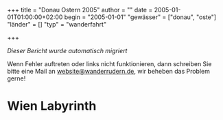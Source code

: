 +++
title = "Donau Ostern 2005"
author = ""
date = 2005-01-01T01:00:00+02:00
begin = "2005-01-01"
"gewässer" = ["donau", "oste"]
"länder" = []
"typ" = "wanderfahrt"

+++


*Dieser Bericht wurde automatisch migriert*

Wenn Fehler auftreten oder links nicht funktionieren, dann schreiben Sie bitte eine Mail an website@wanderrudern.de, wir beheben das Problem gerne!



# Wien Labyrinth


